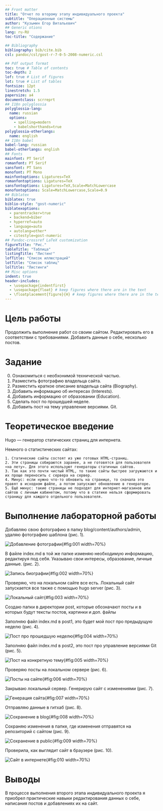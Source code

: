 ```yaml
---
## Front matter
title: "Отчет по второму этапу индивидуального проекта"
subtitle: "Операционные системы"
author: "Кузьмин Егор Витальевич"
## Generic otions
lang: ru-RU
toc-title: "Содержание"

## Bibliography
bibliography: bib/cite.bib
csl: pandoc/csl/gost-r-7-0-5-2008-numeric.csl

## Pdf output format
toc: true # Table of contents
toc-depth: 2
lof: true # List of figures
lot: true # List of tables
fontsize: 12pt
linestretch: 1.5
papersize: a4
documentclass: scrreprt
## I18n polyglossia
polyglossia-lang:
  name: russian
  options:
	- spelling=modern
	- babelshorthands=true
polyglossia-otherlangs:
  name: english
## I18n babel
babel-lang: russian
babel-otherlangs: english
## Fonts
mainfont: PT Serif
romanfont: PT Serif
sansfont: PT Sans
monofont: PT Mono
mainfontoptions: Ligatures=TeX
romanfontoptions: Ligatures=TeX
sansfontoptions: Ligatures=TeX,Scale=MatchLowercase
monofontoptions: Scale=MatchLowercase,Scale=0.9
## Biblatex
biblatex: true
biblio-style: "gost-numeric"
biblatexoptions:
  - parentracker=true
  - backend=biber
  - hyperref=auto
  - language=auto
  - autolang=other*
  - citestyle=gost-numeric
## Pandoc-crossref LaTeX customization
figureTitle: "Рис."
tableTitle: "Таблица"
listingTitle: "Листинг"
lofTitle: "Список иллюстраций"
lotTitle: "Список таблиц"
lolTitle: "Листинги"
## Misc options
indent: true
header-includes:
  - \usepackage{indentfirst}
  - \usepackage{float} # keep figures where there are in the text
  - \floatplacement{figure}{H} # keep figures where there are in the text
---
```


# Цель работы

 Продолжить выполнение работ со своим сайтом. Редактировать его в соответствии с требованиями. Добавить данные о себе, несколько постов.

# Задание

 0. Ознакомиться с необхонимой технической частью.
 1. Разместить фотографию владельца сайта.
 2. Разместить краткое описание владельца сайта (Biography).
 3. Добавить информацию об интересах (Interests).
 4. Добавить информацию от образовании (Education).
 5. Сделать пост по прошедшей неделе.
 6. Добавить пост на тему управление версиями. Git.

# Теоретическое введение

 Нugo — генератор статических страниц для интернета.

 Немного о статистических сайтах:

    1. Статические сайты состоят из уже готовых HTML-страниц.
    2. Эти страницы собираются заранее, а не готовятся для пользователя «на лету». Для этого используют генераторы статичных сайтов.
    3. Так как это почти чистый HTML, то такие сайты быстрее загружаются и их проще переносить с сервера на сервер.
    4. Минус: если нужно что-то обновить на странице, то сначала это правят в исходном файле, а потом запускают обновление в генераторе.
    5. Ещё минус: такие страницы не подходят для интернет-магазинов или сайтов с личным кабинетом, потому что в статике нельзя сформировать страницу для каждого отдельного пользователя.

# Выполнение лабораторной работы

 Добавляю свою фотографию в папку blog/content/authors/admin, удаляю фотографию шаблона (рис. 1).

![Добавление фотографии](image/1.png){#fig:001 width=70%}

 В файле index.md в той же папке изменяю необходимую информацию, редактируя под себя. Указываю свои интересы, образование, личные данные. (рис. 2).

![Запись биографии](image/2.png){#fig:002 width=70%}

 Проверяю, что на локальном сайте все есть. Локальный сайт запускается все также с помощью hugo server (рис. 3).

![Локальный сайт](image/3.png){#fig:003 width=70%}

 Создаю папки в директории post, которые обозначают посты и в которых будут тексты постов, картинки и доп. файлы

 Заполняю файл index.md в post1, это будет мой пост про предыдущую неделю (рис. 4).

![Пост про прошедшую неделю](image/4.png){#fig:004 width=70%}

 Заполняю файл index.md в post2, это пост про управление версиями Git (рис. 5).

![Пост на конкретную тему](image/5.png){#fig:005 width=70%}

 Проверяю посты на локальном сервере (рис. 6).

![Посты на сайте](image/6.png){#fig:006 width=70%}

 Закрываю локальный сервер. Генерирую сайт с изменениями (рис. 7).

![Генерация сайта](image/7.png){#fig:007 width=70%}

 Отправляю данные в гитхаб  (рис. 8).

![Сохранение в blog](image/8.png){#fig:008 width=70%}

 Сохраняю изменения в папке, где изменения отправятся на репозиторий с сайтом (рис. 9).

![Сохранение в public](image/9.png){#fig:009 width=70%}

Проверила, как выглядит сайт в браузере (рис. 10).

![Сайт в интернете](image/10.png){#fig:010 width=70%}

# Выводы

 В процессе выполнения второго этапа индивидуального проекта я приобрел практические навыки редактирования данных о себе, написания постов и добавлениях их на сайт.

